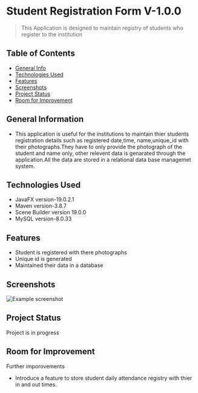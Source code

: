 # Student Registration Form V-1.0.0
> This Application is designed to maintain registry of students who register to the institution


## Table of Contents
* [General Info](#general-information)
* [Technologies Used](#technologies-used)
* [Features](#features)
* [Screenshots](#screenshots)
* [Project Status](#project-status)
* [Room for Improvement](#room-for-improvement)



<!-- * [License](#license) -->


## General Information
- This application is useful for the institutions to maintain thier students registration details such as registered date,time, name,unique_id with their photographs.They have to only provide the photograph of the student and name only, other relevent data is genarated through the application.All the data are stored in a relational data base managemet system.



## Technologies Used
- JavaFX version-19.0.2.1
- Maven version-3.8.7
- Scene Builder version 19.0.0
- MySQL version-8.0.33



## Features
- Student is registered with there photographs
- Unique id is generated 
- Maintained their data in a database




## Screenshots
![Example screenshot](./img/screenshot.png)
<!-- If you have screenshots you'd like to share, include them here. -->


## Project Status
Project is in progress

## Room for Improvement
Further imporovements 
- Introduce a feature to store student daily attendance registry with thier in and out times.



